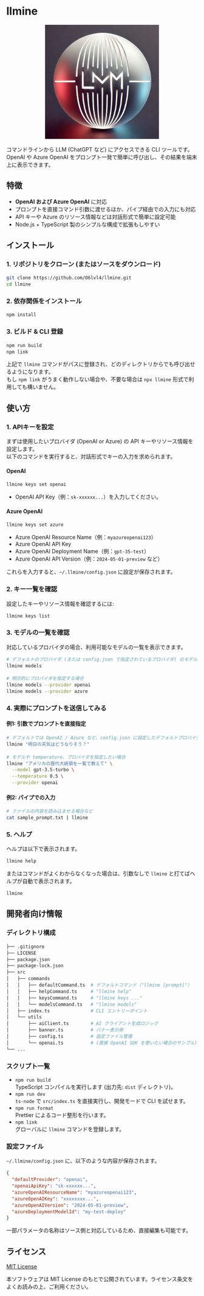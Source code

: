 # llmine

<div style="text-align:center;">
    <img src="docs/llmine-logo.png" width="300px" />
</div>

コマンドラインから LLM (ChatGPT など) にアクセスできる CLI ツールです。  
OpenAI や Azure OpenAI をプロンプト一発で簡単に呼び出し、その結果を端末上に表示できます。

## 特徴

- **OpenAI および Azure OpenAI** に対応  
- プロンプトを直接コマンド引数に渡せるほか、パイプ経由での入力にも対応  
- API キーや Azure のリソース情報などは対話形式で簡単に設定可能  
- Node.js + TypeScript 製のシンプルな構成で拡張もしやすい

## インストール

### 1. リポジトリをクローン (またはソースをダウンロード)

```bash
git clone https://github.com/O6lvl4/llmine.git
cd llmine
```

### 2. 依存関係をインストール

```bash
npm install
```

### 3. ビルド & CLI 登録

```bash
npm run build
npm link
```

上記で `llmine` コマンドがパスに登録され、どのディレクトリからでも呼び出せるようになります。  
もし `npm link` がうまく動作しない場合や、不要な場合は `npx llmine` 形式で利用しても構いません。

## 使い方

### 1. APIキーを設定

まずは使用したいプロバイダ (OpenAI or Azure) の API キーやリソース情報を設定します。  
以下のコマンドを実行すると、対話形式でキーの入力を求められます。

#### OpenAI

```bash
llmine keys set openai
```

- OpenAI API Key（例：`sk-xxxxxx...`）を入力してください。

#### Azure OpenAI

```bash
llmine keys set azure
```

- Azure OpenAI Resource Name（例：`myazureopenai123`）  
- Azure OpenAI API Key  
- Azure OpenAI Deployment Name（例：`gpt-35-test`）  
- Azure OpenAI API Version（例：`2024-05-01-preview` など）  

これらを入力すると、`~/.llmine/config.json` に設定が保存されます。

### 2. キー一覧を確認

設定したキーやリソース情報を確認するには:

```bash
llmine keys list
```

### 3. モデルの一覧を確認

対応しているプロバイダの場合、利用可能なモデルの一覧を表示できます。

```bash
# デフォルトのプロバイダ (または config.json で指定されているプロバイダ) のモデル一覧
llmine models

# 明示的にプロバイダを指定する場合
llmine models --provider openai
llmine models --provider azure
```

### 4. 実際にプロンプトを送信してみる

#### 例1: 引数でプロンプトを直接指定

```bash
# デフォルトでは OpenAI / Azure など、config.json に設定したデフォルトプロバイダが使われます。
llmine "明日の天気はどうなりそう？"

# モデルや temperature、プロバイダを指定したい場合
llmine "アメリカの歴代大統領を一覧で教えて" \
  --model gpt-3.5-turbo \
  --temperature 0.5 \
  --provider openai
```

#### 例2: パイプでの入力

```bash
# ファイルの内容を読み込ませる場合など
cat sample_prompt.txt | llmine
```

### 5. ヘルプ

ヘルプは以下で表示されます。

```bash
llmine help
```

またはコマンドがよくわからなくなった場合は、引数なしで `llmine` と打てばヘルプが自動で表示されます。

```bash
llmine
```

## 開発者向け情報

### ディレクトリ構成

```bash
├── .gitignore
├── LICENSE
├── package.json
├── package-lock.json
├── src
│   ├── commands
│   │   ├── defaultCommand.ts  # デフォルトコマンド（"llmine [prompt]"）
│   │   ├── helpCommand.ts     # "llmine help"
│   │   ├── keysCommand.ts     # "llmine keys ..."
│   │   └── modelsCommand.ts   # "llmine models"
│   ├── index.ts               # CLI エントリーポイント
│   └── utils
│       ├── aiClient.ts        # AI クライアント生成ロジック
│       ├── banner.ts          # バナー表示用
│       ├── config.ts          # 設定ファイル管理
│       └── openai.ts          # (直接 OpenAI SDK を使いたい場合のサンプル)
└── ...
```

### スクリプト一覧

- `npm run build`  
  TypeScript コンパイルを実行します (出力先: `dist` ディレクトリ)。
- `npm run dev`  
  `ts-node` で `src/index.ts` を直接実行し、開発モードで CLI を試せます。
- `npm run format`  
  Prettier によるコード整形を行います。
- `npm link`  
  グローバルに `llmine` コマンドを登録します。

### 設定ファイル

`~/.llmine/config.json` に、以下のような内容が保存されます。

```json
{
  "defaultProvider": "openai",
  "openaiApiKey": "sk-xxxxxx...",
  "azureOpenAIResourceName": "myazureopenai123",
  "azureOpenAIKey": "xxxxxxxx...",
  "azureOpenAIVersion": "2024-05-01-preview",
  "azureDeploymentModelId": "my-test-deploy"
}
```

一部パラメータの名称はソース側と対応しているため、直接編集も可能です。

## ライセンス

[MIT License](./LICENSE)  

本ソフトウェアは MIT License のもとで公開されています。ライセンス条文をよくお読みの上、ご利用ください。
